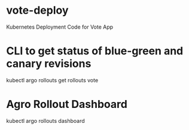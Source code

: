 # vote-deploy
Kubernetes Deployment Code for Vote App

# CLI to get status of blue-green and canary revisions
kubectl argo rollouts get rollouts vote

# Agro Rollout Dashboard
kubectl argo rollouts dashboard
